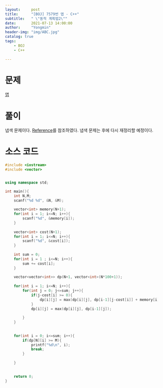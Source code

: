 ```yaml
---
layout:     post
title:      "[BOJ] 7579번 앱 - C++"
subtitle:   " \"동적 계획법2\""
date:       2021-07-13 14:00:00
author:     "Yongmin"
header-img: "img/ABC.jpg"
catalog: true
tags:
    - BOJ
    - C++
  
---
```


# 문제
[앱](https://www.acmicpc.net/problem/7579)

# 풀이
냅색 문제이다. [Reference](https://cocoon1787.tistory.com/319)를 참조하였다. 냅색 문제는 후에 다시 재정리할 예정이다.

# 소스 코드

```c++
#include <iostream>
#include <vector>


using namespace std;

int main(){
    int N,M;
    scanf("%d %d", &N, &M);
    
    vector<int> memory(N+1);
    for(int i = 1; i<=N; i++){
        scanf("%d", &memory[i]);
    }
    
    vector<int> cost(N+1);
    for(int i = 1; i<=N; i++){
        scanf("%d", &cost[i]);
    }
        
    int sum = 0;
    for(int i = 1 ; i<=N; i++){
        sum += cost[i];
    }
    
    vector<vector<int>> dp(N+1, vector<int>(N*100+1));
    
    for(int i = 1; i<=N; i++){
        for(int j = 0; j<=sum; j++){
            if(j-cost[i] >= 0){
                dp[i][j] = max(dp[i][j], dp[i-1][j-cost[i]] + memory[i]);
            }
            dp[i][j] = max(dp[i][j], dp[i-1][j]);
            
        }
    }
    
    
    for(int i = 0; i<=sum; i++){
        if(dp[N][i] >= M){
            printf("%d\n", i);
            break;
        }
        
    }
    
    
    return 0;
}
```
